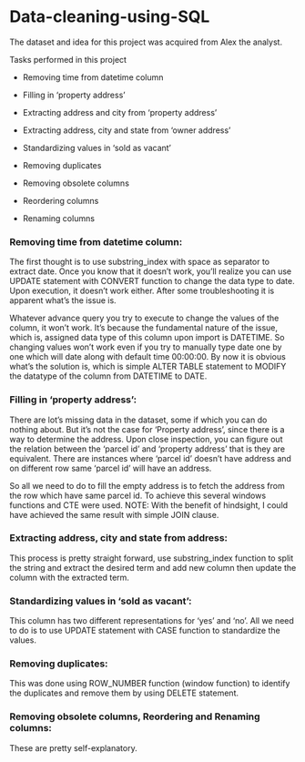 # Data-cleaning-using-SQL


The dataset and idea for this project was acquired from Alex the analyst.

Tasks performed in this project
  - Removing time from datetime column 

  - Filling in ‘property address’

  - Extracting address and city from ‘property address’

  - Extracting address, city and state from ‘owner address’

  - Standardizing values in ‘sold as vacant’

  - Removing duplicates

  - Removing obsolete columns

  - Reordering columns

  - Renaming columns

### Removing time from datetime column:
The first thought is to use substring_index with space as separator to extract date. Once you know that it doesn’t work, you’ll realize you can use UPDATE statement with CONVERT function to change the data type to date. Upon execution, it doesn’t work either. After some troubleshooting it is apparent what’s the issue is.

Whatever advance query you try to execute to change the values of the column, it won’t work. It’s because the fundamental nature of the issue, which is, assigned data type of this column upon import is DATETIME. So changing values won’t work even if you try to manually type date one by one which will date along with default time 00:00:00.
By now it is obvious what’s the solution is, which is simple ALTER TABLE statement to MODIFY the datatype of the column from DATETIME to DATE.

### Filling in ‘property address’:
There are lot’s missing data in the dataset, some if which you can do nothing about. But it’s not the case for ‘Property address’, since there is a way to determine the address. Upon close inspection, you can figure out the relation between the ‘parcel id’ and ‘property address’ that is they are equivalent. There are instances where ‘parcel id’ doesn’t have address and on different row same ‘parcel id’ will have an address. 

So all we need to do to fill the empty address is to fetch the address from the row which have same parcel id. To achieve this several windows functions and CTE were used. NOTE: With the benefit of hindsight, I could have achieved the same result with simple JOIN clause.

### Extracting address, city and state from address:
This process is pretty straight forward, use substring_index function to split the string and extract the desired term and add new column then update the column with the extracted term.

### Standardizing values in ‘sold as vacant’:
This column has two different representations for ‘yes’ and ‘no’.  All we need to do is to use UPDATE statement with CASE function to standardize the values.

### Removing duplicates:
This was done using ROW_NUMBER function (window function) to identify the duplicates and remove them by using DELETE statement.

### Removing obsolete columns, Reordering and Renaming columns:
These are pretty self-explanatory.
